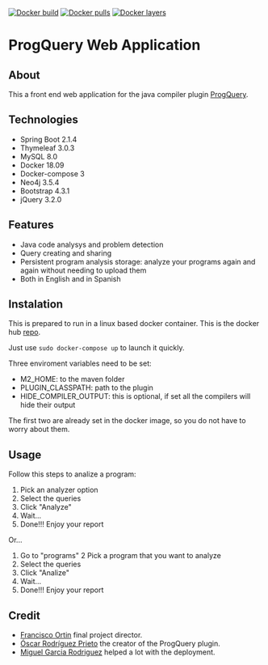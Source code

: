 
[![Docker build](https://img.shields.io/docker/cloud/build/uo257431/prog_query_web_app.svg)](https://cloud.docker.com/u/uo257431/repository/docker/uo257431/prog_query_web_app)
[![Docker pulls](https://img.shields.io/docker/pulls/uo257431/prog_query_web_app.svg)](https://cloud.docker.com/u/uo257431/repository/docker/uo257431/prog_query_web_app)
[![Docker layers](https://img.shields.io/microbadger/layers/uo257431/prog_query_web_app.svg)](https://cloud.docker.com/u/uo257431/repository/docker/uo257431/prog_query_web_app)

 # ProgQuery Web Application
 
 ## About
 
 This a front end web application for the java compiler plugin [ProgQuery](https://github.com/OscarRodriguezPrieto/ProgQuery).
 
 ## Technologies
 
 - Spring Boot 2.1.4
 - Thymeleaf 3.0.3
 - MySQL 8.0
 - Docker 18.09
 - Docker-compose 3
 - Neo4j 3.5.4
 - Bootstrap 4.3.1
 - jQuery 3.2.0
 
 ## Features
 
 - Java code analysys and problem detection
 - Query creating and sharing
 - Persistent program analysis storage: analyze your programs again and again without needing to upload them
 - Both in English and in Spanish
 
 ## Instalation
 
 This is prepared to run in a linux based docker container.
 This is the docker hub [repo](https://hub.docker.com/r/uo257431/prog_query_web_app).
 
 Just use `sudo docker-compose up` to launch it quickly.
 
 Three enviroment variables need to be set:
 
 - M2_HOME: to the maven folder
 - PLUGIN_CLASSPATH: path to the plugin 
 - HIDE_COMPILER_OUTPUT: this is optional, if set all the compilers will hide their output
 
 The first two are already set in the docker image, so you do not have to worry about them.
 
 ## Usage
 
 Follow this steps to analize a program:
 
 1. Pick an analyzer option
 2. Select the queries
 3. Click "Analyze"
 4. Wait... 
 5. Done!!! Enjoy your report
 
 Or...
 
 1. Go to "programs"
 2  Pick a program that you want to analyze
 3. Select the queries
 4. Click "Analize"
 5. Wait...
 6. Done!!! Enjoy your report
 
 ## Credit
 
 - [Francisco Ortin](https://github.com/francisco-ortin) final project director.
 - [Óscar Rodríguez Prieto](https://github.com/OscarRodriguezPrieto) the creator of the ProgQuery plugin.
 - [Miguel Garcia Rodriguez](https://github.com/miguelgrdotcom) helped a lot with the deployment.
 
